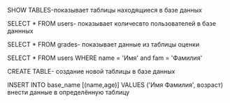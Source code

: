 SHOW TABLES-показывает таблицы находящиеся в базе данных

SELECT * FROM users- показывает количесвто пользователей в базе даннных

SELECT * FROM grades- показывает данные из таблицы оценки

SELECT * FROM users WHERE name = 'Имя' and fam = 'Фамилия'

CREATE TABLE- создание новой таблицы в базе данных

INSERT INTO base_name [(name,age)] VALUES ('Имя Фамилия', возраст) внести данные в определённую таблицу

